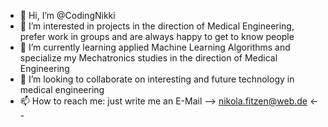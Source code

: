 - 👋 Hi, I’m @CodingNikki
- 👀 I’m interested in projects in the direction of Medical Engineering, prefer work in groups and are always happy to get to know people
- 🌱 I’m currently learning applied Machine Learning Algorithms and specialize my Mechatronics studies in the direction of Medical Engineering
- 💞️ I’m looking to collaborate on interesting and future technology in medical engineering
- 📫 How to reach me: just write me an E-Mail  --> nikola.fitzen@web.de <--

<!---
CodingNikki/CodingNikki is a ✨ special ✨ repository because its `README.md` (this file) appears on your GitHub profile.
You can click the Preview link to take a look at your changes.
--->
